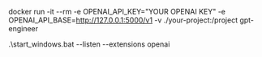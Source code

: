 docker run -it --rm -e OPENAI_API_KEY="YOUR OPENAI KEY" -e OPENAI_API_BASE=http://127.0.0.1:5000/v1 -v ./your-project:/project gpt-engineer

.\start_windows.bat  --listen --extensions openai


